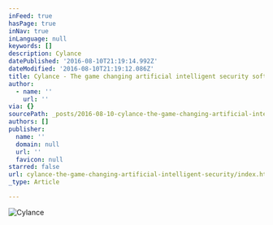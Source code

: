 ```yaml
---
inFeed: true
hasPage: true
inNav: true
inLanguage: null
keywords: []
description: Cylance
datePublished: '2016-08-10T21:19:14.992Z'
dateModified: '2016-08-10T21:19:12.086Z'
title: Cylance - The game changing artificial intelligent security software
author:
  - name: ''
    url: ''
via: {}
sourcePath: _posts/2016-08-10-cylance-the-game-changing-artificial-intelligent-security.md
authors: []
publisher:
  name: ''
  domain: null
  url: ''
  favicon: null
starred: false
url: cylance-the-game-changing-artificial-intelligent-security/index.html
_type: Article

---
```

![Cylance](https://the-grid-user-content.s3-us-west-2.amazonaws.com/be45d4e7-4916-47d5-bdee-99634a45aa44.jpg)